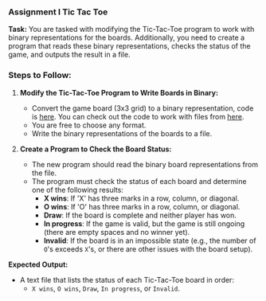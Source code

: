 ### **Assignment I Tic Tac Toe**

**Task:**
You are tasked with modifying the Tic-Tac-Toe program to work with binary representations for the boards. Additionally, you need to create a program that reads these binary representations, checks the status of the game, and outputs the result in a file.

### **Steps to Follow:**

1. **Modify the Tic-Tac-Toe Program to Write Boards in Binary:**
    - Convert the game board (3x3 grid) to a binary representation, code is
    [here](/codesnippets/tictactoe.cpp). You can check out the code to work with files from [here](/file.md).
    - You are free to choose any format.
    - Write the binary representations of the boards to a file.

2. **Create a Program to Check the Board Status:**
    - The new program should read the binary board representations from the file.
    - The program must check the status of each board and determine one of the following results:
        - **X wins**: If 'X' has three marks in a row, column, or diagonal.
        - **O wins**: If 'O' has three marks in a row, column, or diagonal.
        - **Draw**: If the board is complete and neither player has won.
        - **In progress**: If the game is valid, but the game is still ongoing (there are empty spaces and no winner yet).
        - **Invalid**: If the board is in an impossible state (e.g., the number of `O`'s exceeds `X`'s, or there are other issues with the board setup).
  

**Expected Output:**
- A text file that lists the status of each Tic-Tac-Toe board in order:
    - `X wins`, `O wins`, `Draw`, `In progress`, or `Invalid`.

